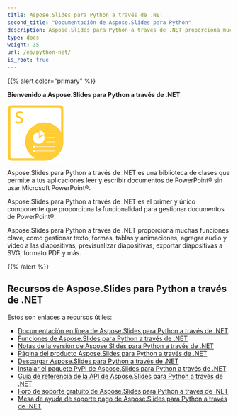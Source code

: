 ```yaml
---
title: Aspose.Slides para Python a través de .NET
second_title: "Documentación de Aspose.Slides para Python"
description: Aspose.Slides para Python a través de .NET proporciona muchas funciones clave, como gestionar texto, formas, tablas y animaciones, agregar audio y video a las diapositivas, previsualizar diapositivas, exportar diapositivas a SVG, formato PDF y más.
type: docs
weight: 35
url: /es/python-net/
is_root: true
---
```


{{% alert color="primary" %}}

**Bienvenido a Aspose.Slides para Python a través de .NET**

![Logo del producto Aspose.Slides para Python a través de .NET](aspose_slides-for-python.png)

Aspose.Slides para Python a través de .NET es una biblioteca de clases que permite a tus aplicaciones leer y escribir documentos de PowerPoint® sin usar Microsoft PowerPoint®.

Aspose.Slides para Python a través de .NET es el primer y único componente que proporciona la funcionalidad para gestionar documentos de PowerPoint®.

Aspose.Slides para Python a través de .NET proporciona muchas funciones clave, como gestionar texto, formas, tablas y animaciones, agregar audio y video a las diapositivas, previsualizar diapositivas, exportar diapositivas a SVG, formato PDF y más.

{{% /alert %}}

## Recursos de Aspose.Slides para Python a través de .NET

Estos son enlaces a recursos útiles:

- [Documentación en línea de Aspose.Slides para Python a través de .NET](/slides/es/python-net/)
- [Funciones de Aspose.Slides para Python a través de .NET](/slides/es/python-net/features-overview/)
- [Notas de la versión de Aspose.Slides para Python a través de .NET](https://releases.aspose.com/slides/python-net/release-notes/)
- [Página del producto Aspose.Slides para Python a través de .NET](https://products.aspose.com/slides/python-net/)
- [Descargar Aspose.Slides para Python a través de .NET](https://releases.aspose.com/slides/python-net/)
- [Instalar el paquete PyPi de Aspose.Slides para Python a través de .NET](https://pypi.org/project/aspose.slides/)
- [Guía de referencia de la API de Aspose.Slides para Python a través de .NET](https://reference.aspose.com/slides/python-net/)
- [Foro de soporte gratuito de Aspose.Slides para Python a través de .NET](https://forum.aspose.com/c/slides/11)
- [Mesa de ayuda de soporte pago de Aspose.Slides para Python a través de .NET](https://helpdesk.aspose.com/)
